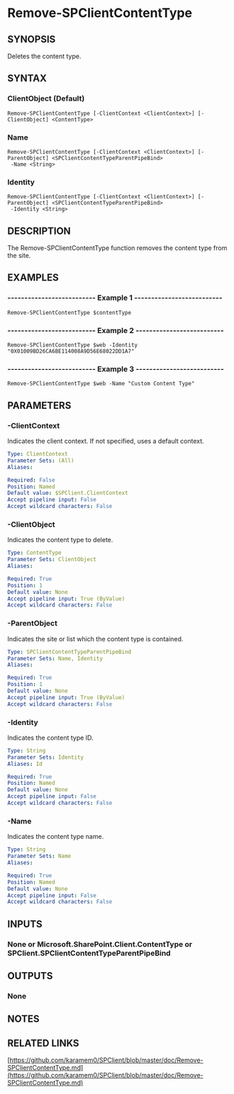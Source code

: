 # Remove-SPClientContentType

## SYNOPSIS
Deletes the content type.

## SYNTAX

### ClientObject (Default)
```
Remove-SPClientContentType [-ClientContext <ClientContext>] [-ClientObject] <ContentType>
```

### Name
```
Remove-SPClientContentType [-ClientContext <ClientContext>] [-ParentObject] <SPClientContentTypeParentPipeBind>
 -Name <String>
```

### Identity
```
Remove-SPClientContentType [-ClientContext <ClientContext>] [-ParentObject] <SPClientContentTypeParentPipeBind>
 -Identity <String>
```

## DESCRIPTION
The Remove-SPClientContentType function removes the content type from the site.

## EXAMPLES

### -------------------------- Example 1 --------------------------
```
Remove-SPClientContentType $contentType
```

### -------------------------- Example 2 --------------------------
```
Remove-SPClientContentType $web -Identity "0X01009BD26CA6BE114008A9D56E68022DD1A7"
```

### -------------------------- Example 3 --------------------------
```
Remove-SPClientContentType $web -Name "Custom Content Type"
```

## PARAMETERS

### -ClientContext
Indicates the client context.
If not specified, uses a default context.

```yaml
Type: ClientContext
Parameter Sets: (All)
Aliases: 

Required: False
Position: Named
Default value: $SPClient.ClientContext
Accept pipeline input: False
Accept wildcard characters: False
```

### -ClientObject
Indicates the content type to delete.

```yaml
Type: ContentType
Parameter Sets: ClientObject
Aliases: 

Required: True
Position: 1
Default value: None
Accept pipeline input: True (ByValue)
Accept wildcard characters: False
```

### -ParentObject
Indicates the site or list which the content type is contained.

```yaml
Type: SPClientContentTypeParentPipeBind
Parameter Sets: Name, Identity
Aliases: 

Required: True
Position: 1
Default value: None
Accept pipeline input: True (ByValue)
Accept wildcard characters: False
```

### -Identity
Indicates the content type ID.

```yaml
Type: String
Parameter Sets: Identity
Aliases: Id

Required: True
Position: Named
Default value: None
Accept pipeline input: False
Accept wildcard characters: False
```

### -Name
Indicates the content type name.

```yaml
Type: String
Parameter Sets: Name
Aliases: 

Required: True
Position: Named
Default value: None
Accept pipeline input: False
Accept wildcard characters: False
```

## INPUTS

### None or Microsoft.SharePoint.Client.ContentType or SPClient.SPClientContentTypeParentPipeBind

## OUTPUTS

### None

## NOTES

## RELATED LINKS

[https://github.com/karamem0/SPClient/blob/master/doc/Remove-SPClientContentType.md](https://github.com/karamem0/SPClient/blob/master/doc/Remove-SPClientContentType.md)

